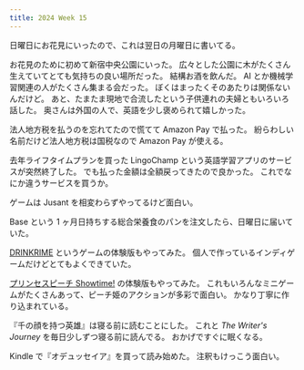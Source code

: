 ```yaml
---
title: 2024 Week 15
---
```


日曜日にお花見にいったので、これは翌日の月曜日に書いてる。

お花見のために初めて新宿中央公園にいった。
広々とした公園に木がたくさん生えていてとても気持ちの良い場所だった。
結構お酒を飲んだ。
AI とか機械学習関連の人がたくさん集まる会だった。
ぼくはまったくそのあたりは関係ないんだけど。
あと、たまたま現地で合流したという子供連れの夫婦ともいろいろ話した。
奥さんは外国の人で、英語を少し褒められて嬉しかった。

法人地方税を払うのを忘れてたので慌てて Amazon Pay で払った。
紛らわしい名前だけど法人地方税は国税なので Amazon Pay が使える。

去年ライフタイムプランを買った LingoChamp という英語学習アプリのサービスが突然終了した。
でも払った金額は全額戻ってきたので良かった。
これでなにか違うサービスを買うか。

ゲームは Jusant を相変わらずやってるけど面白い。

Base という 1 ヶ月日持ちする総合栄養食のパンを注文したら、日曜日に届いていた。

[DRINKRIME](https://store.steampowered.com/app/2568890/DRINKRIME/) というゲームの体験版もやってみた。
個人で作っているインディゲームだけどとてもよくできていた。

[プリンセスピーチ Showtime!](https://www.nintendo.com/jp/switch/amjja/index.html) の体験版もやってみた。
これもいろんなミニゲームがたくさんあって、ピーチ姫のアクションが多彩で面白い。
かなり丁寧に作り込まれている。

『千の顔を持つ英雄』は寝る前に読むことにした。
これと _The Writer's Journey_ を毎日少しずつ寝る前に読んでる。
おかげですぐに眠くなる。

Kindle で『オデュッセイア』を買って読み始めた。
注釈もけっこう面白い。
